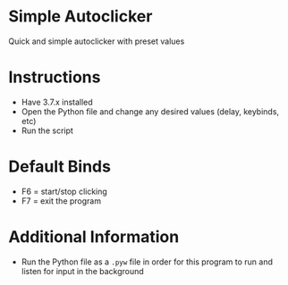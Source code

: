 # Simple Autoclicker
Quick and simple autoclicker with preset values

# Instructions
  - Have 3.7.x installed
  - Open the Python file and change any desired values (delay, keybinds, etc)
  - Run the script
 
 
# Default Binds
  - F6 = start/stop clicking
  - F7 = exit the program 

# Additional Information
  - Run the Python file as a ```.pyw``` file in order for this program to run and listen for input in the background
